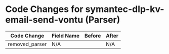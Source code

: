 # Code Changes for symantec-dlp-kv-email-send-vontu (Parser)

| Code Change | Field Name | Before | After |
|-------------|------------|--------|-------|
| removed_parser | N/A |  | N/A |